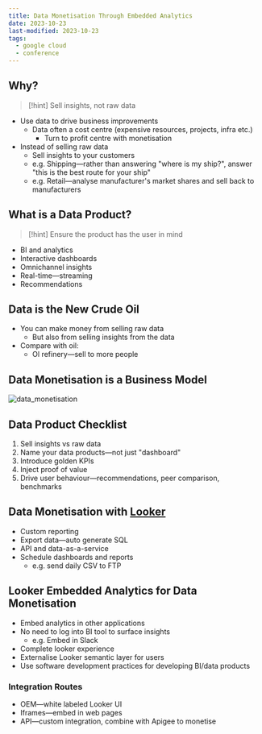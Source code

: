 ```yaml
---
title: Data Monetisation Through Embedded Analytics
date: 2023-10-23
last-modified: 2023-10-23
tags:
  - google cloud
  - conference
---
```


## Why?

> [!hint]
> Sell insights, not raw data

- Use data to drive business improvements
	- Data often a cost centre (expensive resources, projects, infra etc.)
		- Turn to profit centre with monetisation
- Instead of selling raw data
	- Sell insights to your customers
	- e.g. Shipping—rather than answering "where is my ship?", answer "this is the best route for your ship"
	- e.g. Retail—analyse manufacturer's market shares and sell back to manufacturers

## What is a Data Product?

> [!hint]
> Ensure the product has the user in mind

- BI and analytics
- Interactive dashboards
- Omnichannel insights
- Real-time—streaming
- Recommendations

## Data is the New Crude Oil

- You can make money from selling raw data
	- But also from selling insights from the data
- Compare with oil:
	- Ol refinery—sell to more people

## Data Monetisation is a Business Model

![data_monetisation](files/data_monetisation.svg)

## Data Product Checklist

1. Sell insights vs raw data
2. Name your data products—not just "dashboard"
3. Introduce golden KPIs
4. Inject proof of value
5. Drive user behaviour—recommendations, peer comparison, benchmarks

## Data Monetisation with [Looker](notes/Looker.md)

- Custom reporting
- Export data—auto generate SQL
- API and data-as-a-service
- Schedule dashboards and reports
	- e.g. send daily CSV to FTP

## Looker Embedded Analytics for Data Monetisation

- Embed analytics in other applications
- No need to log into BI tool to surface insights
	- e.g. Embed in Slack
- Complete looker experience
- Externalise Looker semantic layer for users
- Use software development practices for developing BI/data products

### Integration Routes

- OEM—white labeled Looker UI
- Iframes—embed in web pages
- API—custom integration, combine with Apigee to monetise

